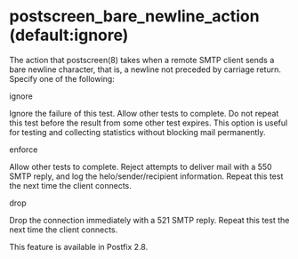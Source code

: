 # postscreen_bare_newline_action (default:ignore) 

 The action that postscreen(8) takes when a remote SMTP client sends
a bare newline character, that is, a newline not preceded by carriage
return.  Specify one of the following: 



 ignore 

 Ignore the failure of this test. Allow other tests to complete.
Do not repeat this test before the result from some
other test expires.
This option is useful for testing and collecting statistics
without blocking mail permanently. 

 enforce 

 Allow other tests to complete. Reject attempts to deliver mail
with a 550 SMTP reply, and log the helo/sender/recipient information.
Repeat this test the next time the client connects. 

 drop 

 Drop the connection immediately with a 521 SMTP reply. Repeat
this test the next time the client connects.  



 This feature is available in Postfix 2.8. 


